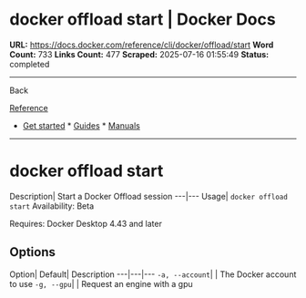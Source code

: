 # docker offload start | Docker Docs

**URL:** https://docs.docker.com/reference/cli/docker/offload/start
**Word Count:** 733
**Links Count:** 477
**Scraped:** 2025-07-16 01:55:49
**Status:** completed

---

Back

[Reference](https://docs.docker.com/reference/)

  * [Get started](https://docs.docker.com/get-started/)   * [Guides](https://docs.docker.com/guides/)   * [Manuals](https://docs.docker.com/manuals/)

* * *

# docker offload start

Description| Start a Docker Offload session   ---|---   Usage| `docker offload start`      Availability: Beta 

Requires: Docker Desktop 4.43 and later

## Options

Option| Default| Description   ---|---|---   `-a, --account`| | The Docker account to use   `-g, --gpu`| | Request an engine with a gpu